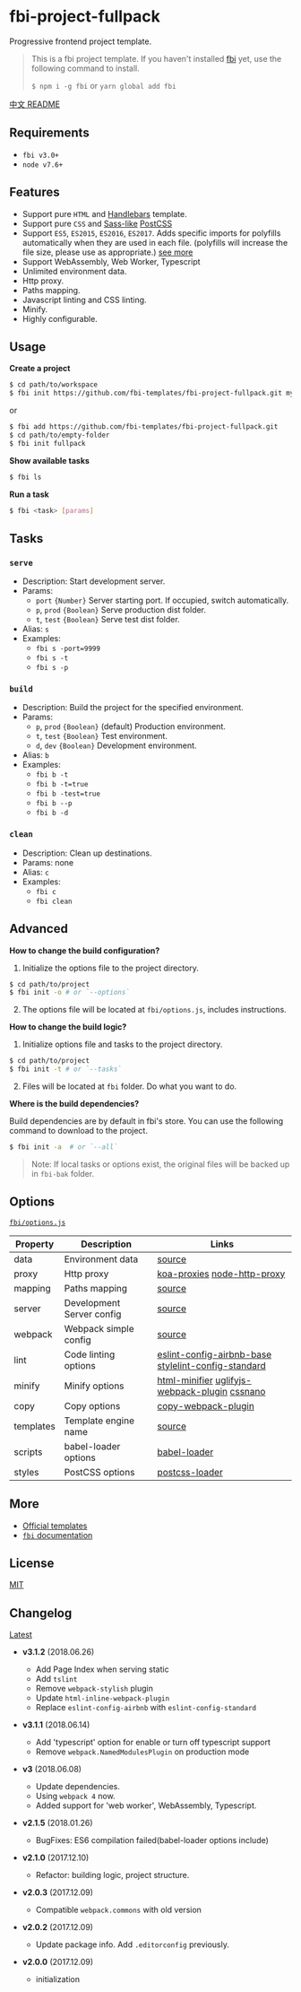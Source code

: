 # fbi-project-fullpack
Progressive frontend project template.

> This is a fbi project template. If you haven't installed [fbi](https://github.com/AlloyTeam/fbi) yet, use the following command to install.
>
> `$ npm i -g fbi` or `yarn global add fbi`

[中文 README](./README_zh.md)

## Requirements
- `fbi v3.0+`
- `node v7.6+`

## Features
- Support pure `HTML` and [Handlebars](http://handlebarsjs.com/) template.
- Support pure `CSS` and [Sass-like](https://github.com/jonathantneal/precss) [PostCSS](http://postcss.org/)
- Support `ES5`, `ES2015`, `ES2016`, `ES2017`. Adds specific imports for polyfills automatically when they are used in each file. (polyfills will increase the file size, please use as appropriate.) [see more](https://github.com/babel/babel/tree/master/packages/babel-preset-env#usebuiltins-usage)
- Support WebAssembly, Web Worker, Typescript
- Unlimited environment data.
- Http proxy.
- Paths mapping.
- Javascript linting and CSS linting.
- Minify.
- Highly configurable. 


## Usage

**Create a project**
```bash
$ cd path/to/workspace
$ fbi init https://github.com/fbi-templates/fbi-project-fullpack.git my-project
```

or

```bash
$ fbi add https://github.com/fbi-templates/fbi-project-fullpack.git
$ cd path/to/empty-folder
$ fbi init fullpack
```

**Show available tasks**
```bash
$ fbi ls
```

**Run a task**
```bash
$ fbi <task> [params]
```

## Tasks

### `serve`
- Description: Start development server.
- Params:
  - `port` `{Number}` Server starting port. If occupied, switch automatically.
  - `p`, `prod` `{Boolean}` Serve production dist folder.
  - `t`, `test` `{Boolean}` Serve test dist folder.
- Alias: `s`
- Examples:
  - `fbi s -port=9999`
  - `fbi s -t`
  - `fbi s -p`

### `build`
- Description: Build the project for the specified environment.
- Params:
  - `p`, `prod` `{Boolean}` (default) Production environment.
  - `t`, `test` `{Boolean}` Test environment.
  - `d`, `dev` `{Boolean}` Development environment.
- Alias: `b`
- Examples:
  - `fbi b -t`
  - `fbi b -t=true`
  - `fbi b -test=true`
  - `fbi b --p`
  - `fbi b -d`
### `clean`
- Description: Clean up destinations.
- Params: none
- Alias: `c`
- Examples:
  - `fbi c`
  - `fbi clean`


## Advanced
**How to change the build configuration?**
1. Initialize the options file to the project directory. 
```bash
$ cd path/to/project
$ fbi init -o # or `--options`
```
2. The options file will be located at `fbi/options.js`, includes instructions. 

**How to change the build logic?**
1. Initialize options file and tasks to the project directory. 
```bash
$ cd path/to/project
$ fbi init -t # or `--tasks`
```
2. Files will be located at `fbi` folder. Do what you want to do.

**Where is the build dependencies?**

Build dependencies are by default in fbi's store. You can use the following command to download to the project.

```bash
$ fbi init -a  # or `--all`
```
> Note: If local tasks or options exist, the original files will be backed up in `fbi-bak` folder.

## Options
[`fbi/options.js`](https://github.com/fbi-templates/fbi-project-fullpack/blob/master/fbi/options.js)

| Property	| Description | Links |
| --------  | ----------- | ----------- |
| data	| Environment data | [source](https://github.com/fbi-templates/fbi-project-fullpack/blob/master/fbi/options.js#L11) |
| proxy	| Http proxy | [koa-proxies](https://github.com/vagusX/koa-proxies/blob/master/examples/server.js#L11)  [node-http-proxy](https://github.com/nodejitsu/node-http-proxy#options) |
| mapping	| Paths mapping | [source](https://github.com/fbi-templates/fbi-project-fullpack/blob/master/fbi/options.js#L43) |
| server	| Development Server config | [source](https://github.com/fbi-templates/fbi-project-fullpack/blob/master/fbi/options.js#L90) |
| webpack	| Webpack simple config | [source](https://github.com/fbi-templates/fbi-project-fullpack/blob/master/fbi/options.js#L98) |
| lint	| Code linting options | [eslint-config-airbnb-base](https://github.com/airbnb/javascript/tree/master/packages/eslint-config-airbnb-base)  [stylelint-config-standard](https://github.com/stylelint/stylelint-config-standard) |
| minify	| Minify options | [html-minifier](https://github.com/kangax/html-minifier#options-quick-reference)  [uglifyjs-webpack-plugin](https://github.com/webpack-contrib/uglifyjs-webpack-plugin/#options)  [cssnano](http://cssnano.co/guides/presets/#how-do-presets-work) |
| copy	| Copy options | [copy-webpack-plugin](https://github.com/webpack-contrib/copy-webpack-plugin#usage) |
| templates	| Template engine name | [source](https://github.com/fbi-templates/fbi-project-fullpack/blob/master/fbi/options.js#L192) |
| scripts	| babel-loader options | [babel-loader](https://github.com/babel/babel-loader#options) |
| styles	| PostCSS options | [postcss-loader](https://github.com/postcss/postcss-loader#options) |


## More
- [Official templates](https://github.com/fbi-templates)
- [`fbi` documentation](https://neikvon.gitbooks.io/fbi/content/)

## License
[MIT](https://opensource.org/licenses/MIT)

## Changelog

[Latest](./CHANGELOG.md)

- **v3.1.2**  (2018.06.26)
  - Add Page Index when serving static
  - Add `tslint`
  - Remove `webpack-stylish` plugin
  - Update `html-inline-webpack-plugin`
  - Replace `eslint-config-airbnb` with `eslint-config-standard`

- **v3.1.1**  (2018.06.14)
  - Add 'typescript' option for enable or turn off typescript support
  - Remove `webpack.NamedModulesPlugin` on production mode

- **v3**  (2018.06.08)
  - Update dependencies.
  - Using `webpack 4` now.
  - Added support for 'web worker', WebAssembly, Typescript.

- **v2.1.5**  (2018.01.26)
  - BugFixes: ES6 compilation failed(babel-loader options include)

- **v2.1.0**  (2017.12.10)
  - Refactor: building logic, project structure.

- **v2.0.3**  (2017.12.09)
  - Compatible `webpack.commons` with old version

- **v2.0.2**  (2017.12.09)
  - Update package info. Add `.editorconfig` previously.

- **v2.0.0**  (2017.12.09)
  - initialization



